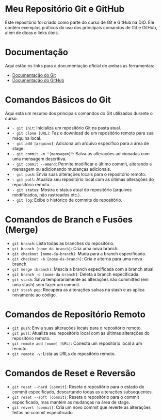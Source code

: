 
# Meu Repositório Git e GitHub

Este repositório foi criado como parte do curso de Git e GitHub na DIO. Ele contém exemplos práticos do uso dos principais comandos de Git e GitHub, além de dicas e links úteis.

# Documentação
Aqui estão os links para a documentação oficial de ambas as ferramentas:

- [Documentação do Git](https://git-scm.com/docs/git/pt_BR)
- [Documentação do GitHub](https://docs.github.com/pt)
# Comandos Básicos do Git   
 Aqui está um resumo dos principais comandos do Git utilizados durante o curso:

 - `- git init`: Inicializa um repositório Git na pasta atual.
- `- git clone [URL]`: Faz o download de um repositório remoto para sua máquina local.
- `- git add [arquivo]`: Adiciona um arquivo específico para a área de stage.
- `- git commit -m "[mensagem]"`: Salva as alterações adicionadas com uma mensagem descritiva.
- `- git commit --amend`: Permite modificar o último commit, alterando a mensagem ou adicionando mudanças adicionais.
- `- git push`: Envia suas alterações locais para o repositório remoto.
- `- git pull`: Atualiza seu repositório local com as últimas alterações do repositório remoto.
- `- git status`: Mostra o status atual do repositório (arquivos modificados, não rastreados etc.).
- `- git log`: Exibe o histórico de commits do repositório.

# Comandos de Branch e Fusões (Merge)
- `git branch`: Lista todas as branches do repositório.
- `git branch [nome-da-branch]`: Cria uma nova branch.
- `git checkout [nome-da-branch]`: Muda para a branch especificada.
- `git checkout -b [nome-da-branch]`: Cria e alterna para uma nova branch.
- `git merge [branch]`: Mescla a branch especificada com a branch atual.
- `git branch -d [nome-da-branch]`: Deleta a branch especificada.
- `git stash`: Salva temporariamente as alterações não committed (em uma stash) sem fazer um commit.
- `git stash pop`: Recupera as alterações salvas na stash e as aplica novamente ao código.
# Comandos de Repositório Remoto
- `git push`: Envia suas alterações locais para o repositório remoto.
- `git pull`: Atualiza seu repositório local com as últimas alterações do repositório remoto.
- `git remote add [nome] [URL]`: Conecta um repositório local a um remoto.
- `git remote -v`: Lista as URLs do repositório remoto.
# Comandos de Reset e Reversão
- `git reset --hard [commit]`: Reseta o repositório para o estado do commit especificado, descartando todas as alterações subsequentes.
- `git reset --soft [commit]`: Reseta o repositório para o commit especificado, mas mantém as mudanças na área de stage.
- `git revert [commit]`: Cria um novo commit que reverte as alterações feitas no commit especificado.

